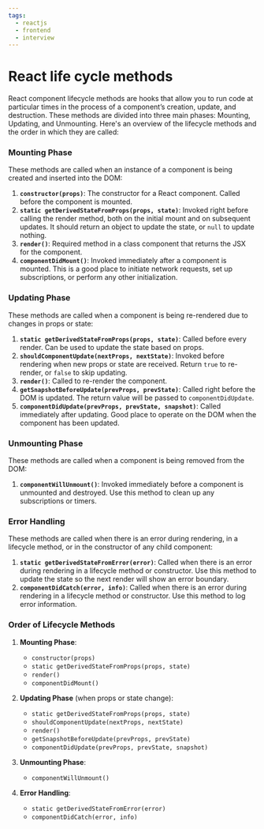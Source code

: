 ```yaml
---
tags:
  - reactjs
  - frontend
  - interview
---
```

# React life cycle methods

React component lifecycle methods are hooks that allow you to run code at particular times in the process of a component’s creation, update, and destruction. These methods are divided into three main phases: Mounting, Updating, and Unmounting. Here's an overview of the lifecycle methods and the order in which they are called:

### Mounting Phase

These methods are called when an instance of a component is being created and inserted into the DOM:

1. **`constructor(props)`**: The constructor for a React component. Called before the component is mounted.
2. **`static getDerivedStateFromProps(props, state)`**: Invoked right before calling the render method, both on the initial mount and on subsequent updates. It should return an object to update the state, or `null` to update nothing.
3. **`render()`**: Required method in a class component that returns the JSX for the component.
4. **`componentDidMount()`**: Invoked immediately after a component is mounted. This is a good place to initiate network requests, set up subscriptions, or perform any other initialization.

### Updating Phase

These methods are called when a component is being re-rendered due to changes in props or state:

1. **`static getDerivedStateFromProps(props, state)`**: Called before every render. Can be used to update the state based on props.
2. **`shouldComponentUpdate(nextProps, nextState)`**: Invoked before rendering when new props or state are received. Return `true` to re-render, or `false` to skip updating.
3. **`render()`**: Called to re-render the component.
4. **`getSnapshotBeforeUpdate(prevProps, prevState)`**: Called right before the DOM is updated. The return value will be passed to `componentDidUpdate`.
5. **`componentDidUpdate(prevProps, prevState, snapshot)`**: Called immediately after updating. Good place to operate on the DOM when the component has been updated.

### Unmounting Phase

These methods are called when a component is being removed from the DOM:

1. **`componentWillUnmount()`**: Invoked immediately before a component is unmounted and destroyed. Use this method to clean up any subscriptions or timers.

### Error Handling

These methods are called when there is an error during rendering, in a lifecycle method, or in the constructor of any child component:

1. **`static getDerivedStateFromError(error)`**: Called when there is an error during rendering in a lifecycle method or constructor. Use this method to update the state so the next render will show an error boundary.
2. **`componentDidCatch(error, info)`**: Called when there is an error during rendering in a lifecycle method or constructor. Use this method to log error information.

### Order of Lifecycle Methods

1. **Mounting Phase**:
    
    - `constructor(props)`
    - `static getDerivedStateFromProps(props, state)`
    - `render()`
    - `componentDidMount()`
2. **Updating Phase** (when props or state change):
    
    - `static getDerivedStateFromProps(props, state)`
    - `shouldComponentUpdate(nextProps, nextState)`
    - `render()`
    - `getSnapshotBeforeUpdate(prevProps, prevState)`
    - `componentDidUpdate(prevProps, prevState, snapshot)`
3. **Unmounting Phase**:
    
    - `componentWillUnmount()`
4. **Error Handling**:
    
    - `static getDerivedStateFromError(error)`
    - `componentDidCatch(error, info)`